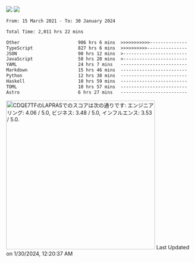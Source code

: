 <div>
  <img src="https://github-readme-stats.vercel.app/api?username=naporin0624&count_private=true&show_icons=true" />
  <img src="https://github-readme-stats.vercel.app/api/top-langs/?username=naporin0624&layout=compact&hide=css" />
  <!--START_SECTION:waka-->

```txt
From: 15 March 2021 - To: 30 January 2024

Total Time: 2,011 hrs 22 mins

Other                      906 hrs 6 mins  >>>>>>>>>>>--------------   45.05 %
TypeScript                 827 hrs 6 mins  >>>>>>>>>>---------------   41.12 %
JSON                       90 hrs 12 mins  >------------------------   04.48 %
JavaScript                 58 hrs 20 mins  >------------------------   02.90 %
YAML                       24 hrs 7 mins   -------------------------   01.20 %
Markdown                   15 hrs 46 mins  -------------------------   00.78 %
Python                     12 hrs 38 mins  -------------------------   00.63 %
Haskell                    10 hrs 59 mins  -------------------------   00.55 %
TOML                       10 hrs 57 mins  -------------------------   00.54 %
Astro                      6 hrs 27 mins   -------------------------   00.32 %
```

<!--END_SECTION:waka-->
  
  <!--START_SECTION:lapras-card-->
<p ><a href="https://lapras.com/public/CDQE7TF" target="_blank" rel="noopener noreferrer"><img alt="CDQE7TFのLAPRASでのスコアは次の通りです: エンジニアリング: 4.06 / 5.0, ビジネス: 3.48 / 5.0, インフルエンス: 3.53 / 5.0." src="https://lapras-card-generator.vercel.app/api/svg?e=4.06&b=3.48&i=3.53&b1=%23232323&b2=%236d6d6d&i1=%23212121&i2=%23818181&l=ja" width="400" ></a>  
Last Updated on 1/30/2024, 12:20:37 AM</p>
<!--END_SECTION:lapras-card-->
</div>
